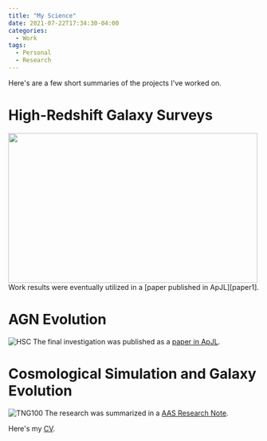 ```yaml
---
title: "My Science"
date: 2021-07-22T17:34:30-04:00
categories:
  - Work
tags:
  - Personal
  - Research
---
```

Here's are a few short summaries of the projects I've worked on.
# High-Redshift Galaxy Surveys
<img align="left" width="500" height="300" src="https://openhearted99.github.io/assets/images/science-thumbnail.png">
Work results were eventually utilized in a [paper published in ApJL][paper1].

# AGN Evolution
![HSC](https://openhearted99.github.io/assets/images/hsc-photo.png)
The final investigation was published as a [paper in ApJL][paper2].

# Cosmological Simulation and Galaxy Evolution
![TNG100](https://openhearted99.github.io/assets/images/tng100-photo.png)
The research was summarized in a [AAS Research Note][RN1].


Here's my [CV][cv].


[paper1]: https://doi.org/10.3847/2041-8213/ab5b9f
[paper2]: https://doi.org/10.3847/2041-8213/ab6a11
[RN1]: https://doi.org/10.3847/2515-5172/abeb7c
[cv]: https://openhearted99.github.io/assets/files/Pena_resume.pdf
